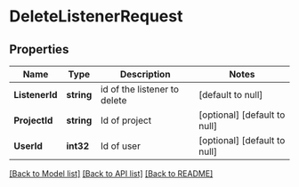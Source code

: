# DeleteListenerRequest

## Properties
Name | Type | Description | Notes
------------ | ------------- | ------------- | -------------
**ListenerId** | **string** | id of the listener to delete | [default to null]
**ProjectId** | **string** | Id of project | [optional] [default to null]
**UserId** | **int32** | Id of user | [optional] [default to null]

[[Back to Model list]](../README.md#documentation-for-models) [[Back to API list]](../README.md#documentation-for-api-endpoints) [[Back to README]](../README.md)


